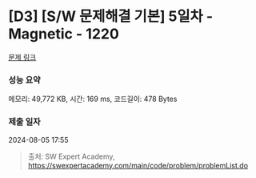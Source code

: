 # [D3] [S/W 문제해결 기본] 5일차 - Magnetic - 1220 

[문제 링크](https://swexpertacademy.com/main/code/problem/problemDetail.do?contestProbId=AV14hwZqABsCFAYD) 

### 성능 요약

메모리: 49,772 KB, 시간: 169 ms, 코드길이: 478 Bytes

### 제출 일자

2024-08-05 17:55



> 출처: SW Expert Academy, https://swexpertacademy.com/main/code/problem/problemList.do